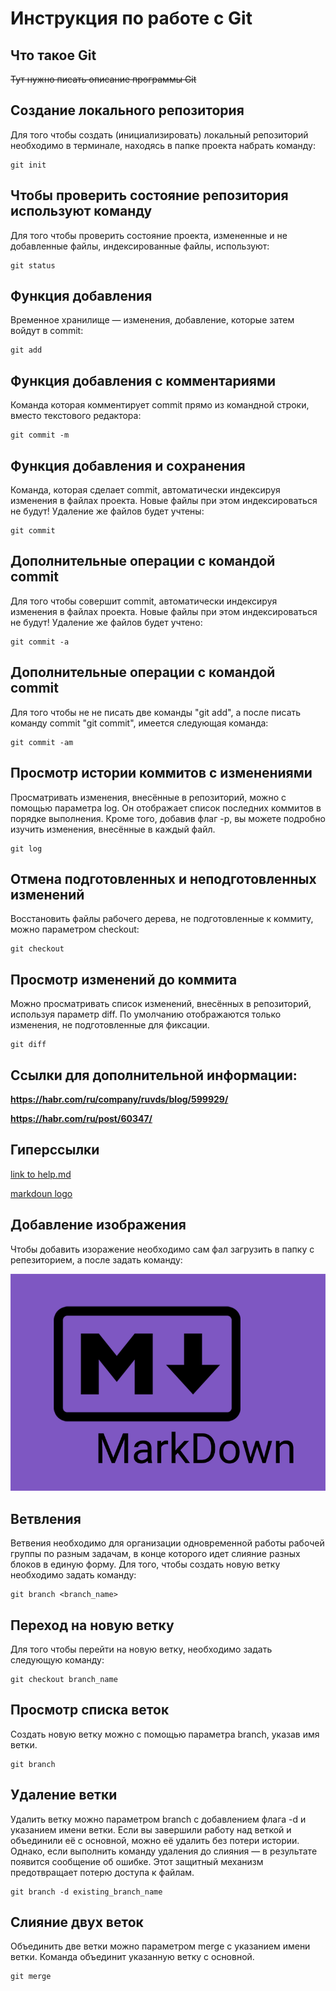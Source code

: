 # **Инструкция по работе с Git**

## Что такое Git

~~Тут нужно писать описание программы Git~~

## Создание локального репозитория

Для того чтобы создать (инициализировать)
локальный репозиторий необходимо в терминале,
находясь в папке проекта набрать команду:

    git init

## Чтобы проверить состояние репозитория используют команду
Для того чтобы проверить состояние проекта, измененные и не добавленные файлы, индексированные файлы, используют:

    git status

## Функция добавления 
Временное хранилище — изменения, добавление, которые затем войдут в commit:

    git add

## Функция добавления с комментариями
Команда которая комментирует commit прямо из командной строки, вместо текстового редактора:

    git commit -m

## Функция добавления и сохранения
Команда, которая сделает commit, автоматически индексируя изменения в файлах проекта. Новые файлы при этом индексироваться не будут! Удаление же файлов будет учтены:

    git commit

## Дополнительные операции с командой commit
Для того чтобы совершит commit, автоматически индексируя изменения в файлах
проекта. Новые файлы при этом индексироваться не будут! Удаление же файлов
будет учтено:

    git commit -a

## Дополнительные операции с командой commit
Для того чтобы не не писать две команды "git add", а после писать команду commit "git commit", имеется следующая команда:

    git commit -am 

## Просмотр истории коммитов с изменениями
Просматривать изменения, внесённые в репозиторий, можно с помощью параметра log. Он отображает список последних коммитов в порядке выполнения. Кроме того, добавив флаг -p, вы можете подробно изучить изменения, внесённые в каждый файл.

    git log

## Отмена подготовленных и неподготовленных изменений
Восстановить файлы рабочего дерева, не подготовленные к коммиту, можно параметром checkout:

    git checkout

## Просмотр изменений до коммита
Можно просматривать список изменений, внесённых в репозиторий, используя параметр diff. По умолчанию отображаются только изменения, не подготовленные для фиксации.

    git diff 


## Ссылки для дополнительной информации:

**https://habr.com/ru/company/ruvds/blog/599929/**

**https://habr.com/ru/post/60347/**


## Гиперссылки

[link to help.md](./HELP.md)


[markdoun logo](https://miro.medium.com/max/1400/1*bvMUGHtl8oJP5rZPV7X8eg.png)

## Добавление изображения

Чтобы добавить изоражение необходимо сам фал загрузить в папку с репезиторием, а после задать команду:

![Просто изображение](Prosto.png)

## Ветвления

Ветвения необходимо для организации одновременной работы рабочей группы по разным задачам, в конце которого идет слияние разных блоков в единую форму. Для того, чтобы создать новую ветку необходимо задать команду:

    git branch <branch_name>


## Переход на новую ветку
Для того чтобы перейти на новую ветку, необходимо задать следующую команду:

    git checkout branch_name


## Просмотр списка веток
 
Создать новую ветку можно с помощью параметра branch, указав имя ветки.

    git branch

## Удаление ветки 

Удалить ветку можно параметром branch с добавлением флага -d и указанием имени ветки. Если вы завершили работу над веткой и объединили её с основной, можно её удалить без потери истории. Однако, если выполнить команду удаления до слияния — в результате появится сообщение об ошибке. Этот защитный механизм предотвращает потерю доступа к файлам.

    git branch -d existing_branch_name

## Слияние двух веток

Объединить две ветки можно параметром merge с указанием имени ветки. Команда объединит указанную ветку с основной.

    git merge

